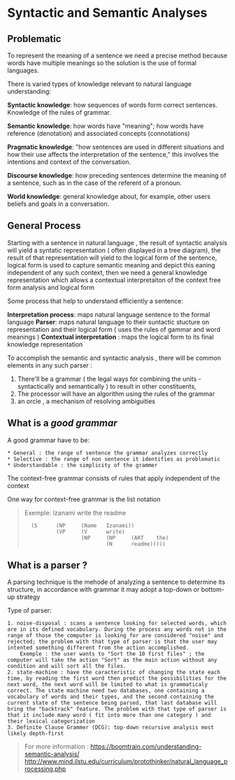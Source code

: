 # Syntactic and Semantic Analyses

## Problematic

To represent the meaning of a sentence we need a precise method because words have multiple meanings so the solution is the use of formal languages.

There is varied types of knowledge relevant to natural language understanding:

**Syntactic knowledge**: how sequences of words form correct sentences. Knowledge of the rules of grammar.

**Semantic knowledge**: how words have "meaning"; how words have reference (denotation) and associated concepts (connotations)

**Pragmatic knowledge**: "how sentences are used in different situations and how their use affects the interpretation of the sentence," this involves the intentions and context of the conversation.

**Discourse knowledge**: how preceding sentences determine the meaning of a sentence, such as in the case of the referent of a pronoun.

**World knowledge**: general knowledge about, for example, other users beliefs and goals in a conversation.

## General Process

Starting with a sentence in natural language , the result of syntactic analysis will yield a syntatic representation ( often displayed in a tree diagram),
the result of that representation will yield to the logical form of the sentence, logical form is used to capture semantic meaning and depict this eaning independent of any such context,
then we need a general knowledge representation which allows a contextual interpretaiton of the context free form analysis and logical form

Some process that help to understand efficiently a sentence:

**Interpretation process**: maps natural language sentence to the formal language
**Parser**: maps  natural language to their suntactic stucture on representation and their logical form ( uses the rules of gammar and word meanings )
**Contextual interpretation** : maps the logical form to its final knowledge representation

To accomplish the semantic and syntactic analysis , there will be common elements in any such parser :

1. There'll be a grammar ( the legal ways for combining the units - syntactically and semantically ) to result in other constituents,
2. The processor will have an algorithm using the rules of the grammar
3. an orcle , a mechanism of resolving ambiguities

## What is a *good grammar* 

A good grammar have to be:

	* General : the range of sentence the grammar analyzes correctly
	* Selective : the range of non sentence it identifies as problematic 
	* Understandable : the simplicity of the grammer
 
The context-free grammar consists of rules that apply independent of the context
 
One way for context-free grammar is the list notation

> Exemple: Izanami write the readme
> 
>		(S		(NP		(Name	Izanami))
>				(VP		(V		write)
>						(NP		(NP		(ART	the)
>								(N		readme)))))
 
 
## What is a parser ?
A parsing technique is the mehode of analyzing a sentence to determine its structure, in accordance with grammar it may adopt a top-down or bottom-up strategy

Type of parser:

	1. noise-disposal : scans a sentence looking for selected words, which are in its defined vocabulary. During the process any words not in the range of those the computer is looking for are considered "noise" and rejected; the problem with that type of parser is that the user may intented something different from the action accomplished.
		Exemple : the user wants to "Sort the 10 first files" ; the computer will take the action "Sort" as the main action without any condition and will sort all the files.
	2. state-machine : have the caracteristic of changing the state each time, by reading the first word then predict the possibilities for the next word, the next word will be limited to what is grammaticaly correct. The state machine need two databases, one containing a vocabulary of words and their types, and the second containing the current state of the sentence being parsed, that last database will bring the "backtrack" feature. The problem with that type of parser is that it include many word ( fit into more than one category ) and their lexical categorization
	3. Definite Clause Grammer (DCG): top-down recursive analysis most likely depth-first
	
> For more information : https://boomtrain.com/understanding-semantic-analysis/
 http://www.mind.ilstu.edu/curriculum/protothinker/natural_language_processing.php